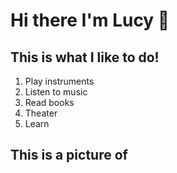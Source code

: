 # Hi there I'm Lucy 👋
## This is what I like to do! 
1. Play instruments
2. Listen to music
3. Read books
4. Theater
5. Learn
## This is a picture of   
